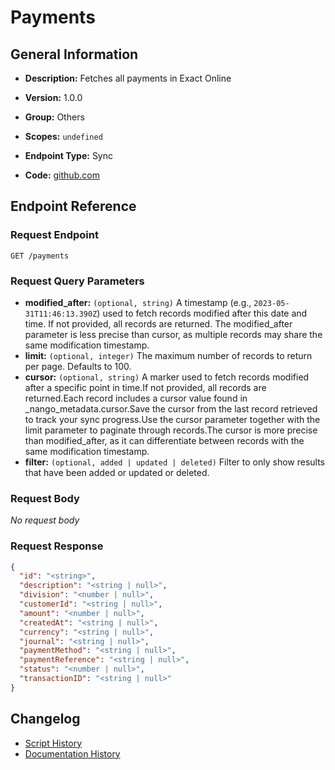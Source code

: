 # Payments

## General Information

- **Description:** Fetches all payments in Exact Online

- **Version:** 1.0.0
- **Group:** Others
- **Scopes:** `undefined`
- **Endpoint Type:** Sync
- **Code:** [github.com](https://github.com/NangoHQ/integration-templates/tree/main/integrations/exact-online/syncs/payments.ts)


## Endpoint Reference

### Request Endpoint

`GET /payments`

### Request Query Parameters

- **modified_after:** `(optional, string)` A timestamp (e.g., `2023-05-31T11:46:13.390Z`) used to fetch records modified after this date and time. If not provided, all records are returned. The modified_after parameter is less precise than cursor, as multiple records may share the same modification timestamp.
- **limit:** `(optional, integer)` The maximum number of records to return per page. Defaults to 100.
- **cursor:** `(optional, string)` A marker used to fetch records modified after a specific point in time.If not provided, all records are returned.Each record includes a cursor value found in _nango_metadata.cursor.Save the cursor from the last record retrieved to track your sync progress.Use the cursor parameter together with the limit parameter to paginate through records.The cursor is more precise than modified_after, as it can differentiate between records with the same modification timestamp.
- **filter:** `(optional, added | updated | deleted)` Filter to only show results that have been added or updated or deleted.

### Request Body

_No request body_

### Request Response

```json
{
  "id": "<string>",
  "description": "<string | null>",
  "division": "<number | null>",
  "customerId": "<string | null>",
  "amount": "<number | null>",
  "createdAt": "<string | null>",
  "currency": "<string | null>",
  "journal": "<string | null>",
  "paymentMethod": "<string | null>",
  "paymentReference": "<string | null>",
  "status": "<number | null>",
  "transactionID": "<string | null>"
}
```

## Changelog

- [Script History](https://github.com/NangoHQ/integration-templates/commits/main/integrations/exact-online/syncs/payments.ts)
- [Documentation History](https://github.com/NangoHQ/integration-templates/commits/main/integrations/exact-online/syncs/payments.md)

<!-- END  GENERATED CONTENT -->

